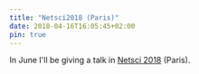 ```yaml
---
title: "Netsci2018 (Paris)"
date: 2018-04-16T16:05:45+02:00
pin: true
---
```


In June I'll be giving a talk in [Netsci 2018](https://www.netsci2018.com) (Paris).
